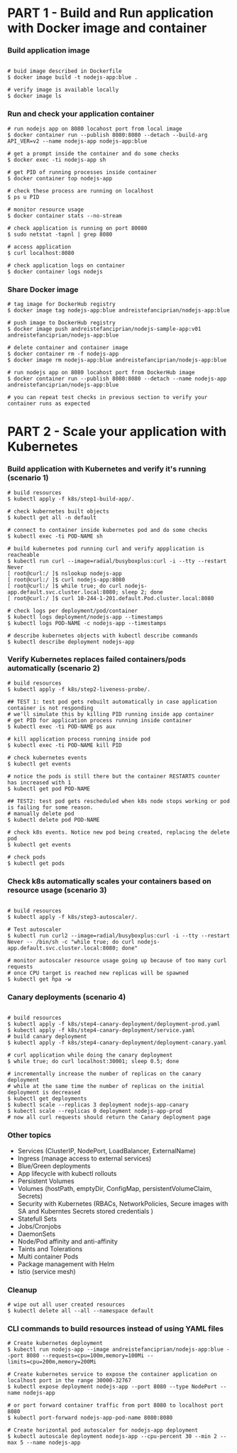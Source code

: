 
# PART 1 - Build and Run application with Docker image and container

### Build application image 
```buildoutcfg

# buid image described in Dockerfile
$ docker image build -t nodejs-app:blue .

# verify image is available locally
$ docker image ls
```

### Run and check your application container
```buildoutcfg
# run nodejs app on 8080 locahost port from local image
$ docker container run --publish 8080:8080 --detach --build-arg API_VER=v2 --name nodejs-app nodejs-app:blue

# get a prompt inside the container and do some checks
$ docker exec -ti nodejs-app sh

# get PID of running processes inside container
$ docker container top nodejs-app

# check these process are running on localhost
$ ps u PID

# monitor resource usage
$ docker container stats --no-stream

# check application is running on port 80080
$ sudo netstat -tapnl | grep 8080

# access application
$ curl localhost:8080

# check application logs on container
$ docker container logs nodejs
```

### Share Docker image

```buildoutcfg
# tag image for DockerHub registry
$ docker image tag nodejs-app:blue andreistefanciprian/nodejs-app:blue

# push image to DockerHub registry
$ docker image push andreistefanciprian/nodejs-sample-app:v01 andreistefanciprian/nodejs-app:blue

# delete container and container image
$ docker container rm -f nodejs-app
$ docker image rm nodejs-app:blue andreistefanciprian/nodejs-app:blue

# run nodejs app on 8080 locahost port from DockerHub image
$ docker container run --publish 8080:8080 --detach --name nodejs-app andreistefanciprian/nodejs-app:blue

# you can repeat test checks in previous section to verify your container runs as expected
```

# PART 2 - Scale your application with Kubernetes

### Build application with Kubernetes and verify it's running (scenario 1)
```buildoutcfg
# build resources
$ kubectl apply -f k8s/step1-build-app/.

# check kubernetes built objects
$ kubectl get all -n default

# connect to container inside kubernetes pod and do some checks
$ kubectl exec -ti POD-NAME sh

# build kubernetes pod running curl and verify appplication is reacheable
$ kubectl run curl --image=radial/busyboxplus:curl -i --tty --restart Never
[ root@curl:/ ]$ nslookup nodejs-app
[ root@curl:/ ]$ curl nodejs-app:8080
[ root@curl:/ ]$ while true; do curl nodejs-app.default.svc.cluster.local:8080; sleep 2; done
[ root@curl:/ ]$ curl 10-244-1-201.default.Pod.cluster.local:8080

# check logs per deployment/pod/container
$ kubectl logs deployment/nodejs-app --timestamps
$ kubectl logs POD-NAME -c nodejs-app --timestamps

# describe kubernetes objects with kubectl describe commands
$ kubectl describe deployment nodejs-app
```

### Verify Kubernetes replaces failed containers/pods automatically (scenario 2)
```buildoutcfg
# build resources
$ kubectl apply -f k8s/step2-liveness-probe/.

## TEST 1: test pod gets rebuilt automatically in case application container is not responding 
# we'll simulate this by killing PID running inside app container
# get PID for application process running inside container
$ kubectl exec -ti POD-NAME ps aux

# kill application process running inside pod
$ kubectl exec -ti POD-NAME kill PID

# check kubernetes events
$ kubectl get events

# notice the pods is still there but the container RESTARTS counter has increased with 1
$ kubectl get pod POD-NAME

## TEST2: test pod gets rescheduled when k8s node stops working or pod is failing for some reason.
# manually delete pod
$ kubectl delete pod POD-NAME

# check k8s events. Notice new pod being created, replacing the delete pod
$ kubectl get events

# check pods
$ kubectl get pods
```

### Check k8s automatically scales your containers based on resource usage (scenario 3)
```buildoutcfg

# build resources
$ kubectl apply -f k8s/step3-autoscaler/.

# Test autoscaler
$ kubectl run curl2 --image=radial/busyboxplus:curl -i --tty --restart Never -- /bin/sh -c "while true; do curl nodejs-app.default.svc.cluster.local:8080; done"

# monitor autoscaler resource usage going up because of too many curl requests
# once CPU target is reached new replicas will be spawned
$ kubectl get hpa -w
```

### Canary deployments (scenario 4)
```buildoutcfg

# build resources
$ kubectl apply -f k8s/step4-canary-deployment/deployment-prod.yaml
$ kubectl apply -f k8s/step4-canary-deployment/service.yaml
# build canary deployment
$ kubectl apply -f k8s/step4-canary-deployment/deployment-canary.yaml

# curl application while doing the canary deployment
$ while true; do curl localhost:30001; sleep 0.5; done

# incrementally increase the number of replicas on the canary deployment
# while at the same time the number of replicas on the initial deployment is decreased
$ kubectl get deployments
$ kubectl scale --replicas 3 deployment nodejs-app-canary
$ kubectl scale --replicas 0 deployment nodejs-app-prod
# now all curl requests should return the Canary deployment page

```

### Other topics
* Services (ClusterIP, NodePort, LoadBalancer, ExternalName)
* Ingress (manage access to external services)
* Blue/Green deployments
* App lifecycle with kubectl rollouts
* Persistent Volumes
* Volumes (hostPath, emptyDir, ConfigMap, persistentVolumeClaim, Secrets)
* Security with Kubernetes (RBACs, NetworkPolicies, Secure images with SA and Kuberntes Secrets stored credentials )
* Statefull Sets
* Jobs/Cronjobs
* DaemonSets
* Node/Pod affinity and anti-affinity
* Taints and Tolerations
* Multi container Pods
* Package management with Helm
* Istio (service mesh)



### Cleanup
```buildoutcfg
# wipe out all user created resources
$ kubectl delete all --all --namespace default
```

### CLI commands to build resources instead of using YAML files
```buildoutcfg
# Create kubernetes deployment
$ kubectl run nodejs-app --image andreistefanciprian/nodejs-app:blue --port 8080 --requests=cpu=100m,memory=100Mi --limits=cpu=200m,memory=200Mi

# Create kubernetes service to expose the container application on localhost port in the range 30000-32767
$ kubectl expose deployment nodejs-app --port 8080 --type NodePort --name nodejs-app

# or port forward container traffic from port 8080 to localhost port 8080
$ kubectl port-forward nodejs-app-pod-name 8080:8080

# Create horizontal pod autoscaler for nodejs-app deployment
$ kubectl autoscale deployment nodejs-app --cpu-percent 30 --min 2 --max 5 --name nodejs-app

```
